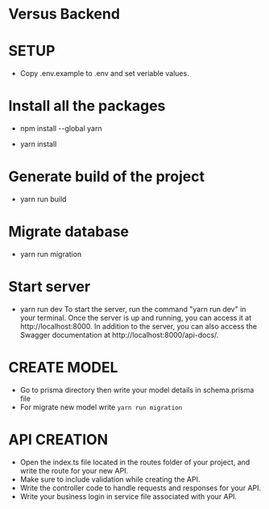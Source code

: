 # Versus Backend

# SETUP

- Copy .env.example to .env and set veriable values.

# Install all the packages

- npm install --global yarn

- yarn install

# Generate build of the project

- yarn run build

# Migrate database

- yarn run migration

# Start server

- yarn run dev
  To start the server, run the command "yarn run dev" in your terminal. Once the server is up and running, you can access it at http://localhost:8000. In addition to the server, you can also access the Swagger documentation at http://localhost:8000/api-docs/.

# CREATE MODEL

- Go to prisma directory then write your model details in schema.prisma file
- For migrate new model write `yarn run migration`

# API CREATION

- Open the index.ts file located in the routes folder of your project, and write the route for your new API.
- Make sure to include validation while creating the API.
- Write the controller code to handle requests and responses for your API.
- Write your business login in service file associated with your API.
